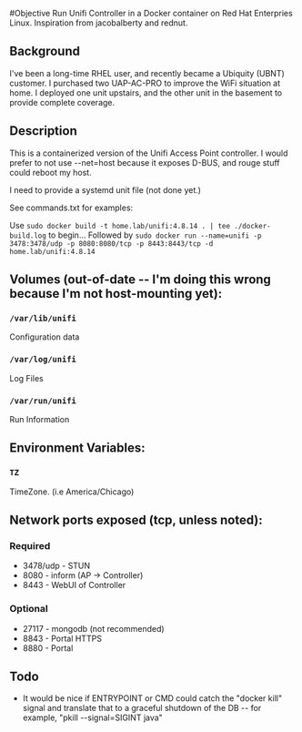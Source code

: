 #Objective
Run Unifi Controller in a Docker container on Red Hat Enterpries Linux.  Inspiration from jacobalberty and rednut.

## Background
I've been a long-time RHEL user, and recently became a Ubiquity (UBNT) customer.  I purchased two UAP-AC-PRO to improve the WiFi situation at home.  I deployed one unit upstairs, and the other unit in the basement to provide complete coverage.

## Description 
This is a containerized version of the Unifi Access Point controller.
I would prefer to not use --net=host because it exposes D-BUS, and rouge stuff could reboot my host.

I need to provide a systemd unit file (not done yet.)

See commands.txt for examples:

Use `sudo docker build -t home.lab/unifi:4.8.14 . | tee ./docker-build.log` to begin...
Followed by `sudo docker run --name=unifi -p 3478:3478/udp -p 8080:8080/tcp -p 8443:8443/tcp -d home.lab/unifi:4.8.14`

## Volumes (out-of-date -- I'm doing this wrong because I'm not host-mounting yet):

### `/var/lib/unifi`
Configuration data

### `/var/log/unifi`
Log Files

### `/var/run/unifi`
Run Information

## Environment Variables:
### `TZ`
TimeZone. (i.e America/Chicago)

## Network ports exposed (tcp, unless noted):
### Required

* 3478/udp - STUN
* 8080 - inform (AP -> Controller)
* 8443 - WebUI of Controller

### Optional

* 27117 - mongodb (not recommended)
* 8843 - Portal HTTPS
* 8880 - Portal

## Todo
* It would be nice if ENTRYPOINT or CMD could catch the "docker kill" signal and translate that to a graceful shutdown of the DB -- for example, "pkill --signal=SIGINT java"
